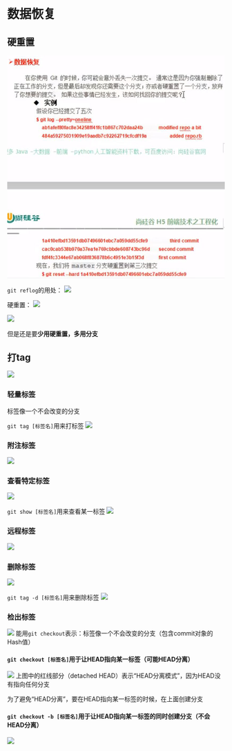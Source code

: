 # 数据恢复

## 硬重置

![](resources/2022-12-06-23-35-31.png)

```git reflog```的用处：
![](resources/2022-12-06-23-38-25.png)

硬重置：
![](resources/2022-12-06-23-40-20.png)

![](resources/2022-12-06-23-40-42.png)

但是还是要**少用硬重置，多用分支**

## 打tag

![](resources/2022-12-06-23-45-38.png)

### 轻量标签

标签像一个不会改变的分支

```git tag [标签名]```用来打标签
![](resources/2022-12-06-23-49-48.png)

### 附注标签

![](resources/2022-12-06-23-52-32.png)

### 查看特定标签

![](resources/2022-12-06-23-54-58.png)

```git show [标签名]```用来查看某一标签
![](resources/2022-12-06-23-53-53.png)

### 远程标签

![](resources/2022-12-06-23-58-36.png)

### 删除标签

![](resources/2022-12-06-23-58-51.png)

```git tag -d [标签名]```用来删除标签
![](resources/2022-12-06-23-59-51.png)

### 检出标签

![](resources/2022-12-07-00-01-05.png)
能用```git checkout```表示：标签像一个不会改变的分支（包含commit对象的Hash值）

#### ```git checkout [标签名]```用于让HEAD指向某一标签（可能HEAD分离）
![](resources/2022-12-07-00-03-35.png)
上图中的红线部分（detached HEAD）表示“HEAD分离模式”，因为HEAD没有指向任何分支

为了避免“HEAD分离”，要在HEAD指向某一标签的时候，在上面创建分支

#### ```git checkout -b [标签名]```用于让HEAD指向某一标签的同时创建分支（不会HEAD分离）
![](resources/2022-12-07-00-10-39.png)


